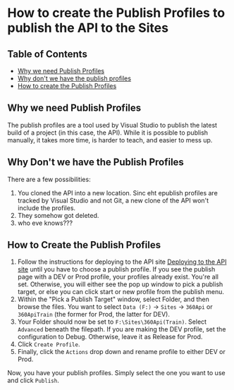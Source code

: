 # How to create the Publish Profiles to publish the API to the Sites

## Table of Contents

- [Why we need Publish Profiles](why-we-need-publish-profiles)
- [Why don't we have the publish profiles](why-dont-we-have-the-publish-profiles)
- [How to create the Publish Profiles](how-to-create-the-publish-profiles)

## Why we need Publish Profiles

The publish profiles are a tool used by Visual Studio to publish the latest build of a project (in this case, the API). While it is possible to publish manually, it takes more time, is harder to teach, and easier to mess up.

## Why Don't we have the Publish Profiles

There are a few possibilities:
1. You cloned the API into a new location. Sinc eht epublish profiles are tracked by Visual Studio and not Git, a new clone of the API won't include the profiles.
2. They somehow got deleted.
3. who eve knows???

## How to Create the Publish Profiles

1. Follow the instructions for deploying to the API site [Deploying to the API site](README.md#deploying-to-the-api-site) until you have to choose a publish profile. If you see the publish page with a DEV or Prod profile, your profiles already exist. You're all set. Otherwise, you will either see the pop up window to pick a publish target, or else you can click start or new profile from the publish menu.
2. Within the "Pick a Publish Target" window, select Folder, and then browse the files. You want to select `Data (F:)` -> `Sites` -> `360Api` or `360ApiTrain` (the former for Prod, the latter for DEV).
3. Your Folder should now be set to `F:\Sites\360Api(Train)`. Select `Advanced` beneath the filepath. If you are making the DEV profile, set the configuration to Debug. Otherwise, leave it as Release for Prod.
4. Click `Create Profile`.
5. Finally, click the `Actions` drop down and rename profile to either DEV or Prod.

Now, you have your publish profiles. Simply select the one you want to use and click `Publish`.
